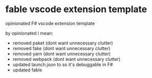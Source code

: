 # fable vscode extension template

opinionated F# vscode extension template

by opinionated i mean:
- removed paket (dont want unnecessary clutter)
- removed fake (dont want unnecessary clutter)
- removed yarn (dont want unnecessary clutter)
- removed webpack (dont want unnecessary clutter)
- updated launch.json to so it's debuggable in F#
- updated fable

